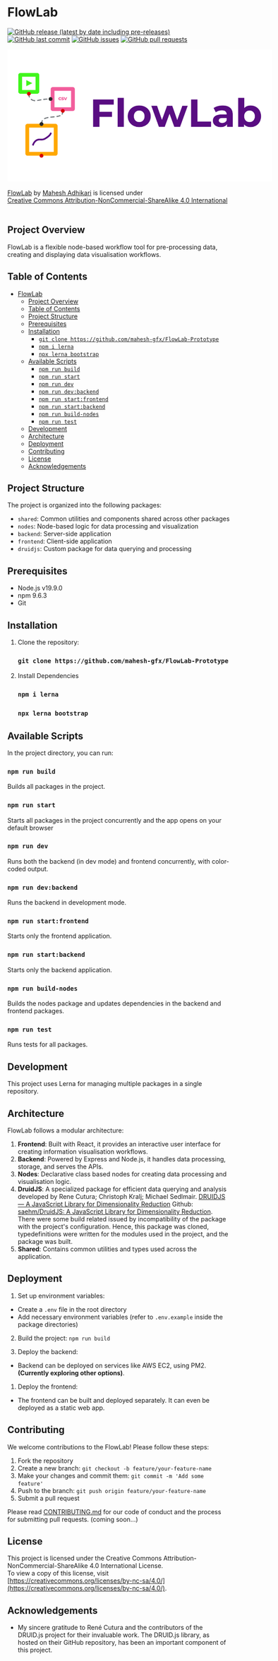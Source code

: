# FlowLab

[![GitHub release (latest by date including pre-releases)](https://img.shields.io/github/v/release/mahesh-gfx/FlowLab-Prototype?include_prereleases)](https://img.shields.io/github/v/release/mahesh-gfx/FlowLab-Prototypee?include_prereleases)
[![GitHub last commit](https://img.shields.io/github/last-commit/mahesh-gfx/FlowLab-Prototype)](https://img.shields.io/github/last-commit/mahesh-gfx/FlowLab-Prototype)
[![GitHub issues](https://img.shields.io/github/issues-raw/mahesh-gfx/FlowLab-Prototype)](https://img.shields.io/github/issues-raw/mahesh-gfx/FlowLab-Prototype)
[![GitHub pull requests](https://img.shields.io/github/issues-pr/mahesh-gfx/FlowLab-Prototype)](https://img.shields.io/github/issues-pr/mahesh-gfx/FlowLab-Prototype)

<img src="./packages/frontend/src/assets/images/flowLab.png" alt="FlowLab Logo" style="max-width: 600px; height: auto;" />

<p xmlns:cc="http://creativecommons.org/ns#" xmlns:dct="http://purl.org/dc/terms/"><a property="dct:title" rel="cc:attributionURL" href="https://github.com/mahesh-gfx/FlowLab-Prototype">FlowLab</a> by <a rel="cc:attributionURL dct:creator" property="cc:attributionName" href="https://github.com/mahesh-gfx">Mahesh Adhikari</a> is licensed under <a href="https://creativecommons.org/licenses/by-nc-sa/4.0/?ref=chooser-v1" target="_blank" rel="license noopener noreferrer" style="display:inline-block;">Creative Commons Attribution-NonCommercial-ShareAlike 4.0 International<img style="height:22px!important;margin-left:3px;vertical-align:text-bottom;" src="https://mirrors.creativecommons.org/presskit/icons/cc.svg?ref=chooser-v1" alt=""><img style="height:22px!important;margin-left:3px;vertical-align:text-bottom;" src="https://mirrors.creativecommons.org/presskit/icons/by.svg?ref=chooser-v1" alt=""><img style="height:22px!important;margin-left:3px;vertical-align:text-bottom;" src="https://mirrors.creativecommons.org/presskit/icons/nc.svg?ref=chooser-v1" alt=""><img style="height:22px!important;margin-left:3px;vertical-align:text-bottom;" src="https://mirrors.creativecommons.org/presskit/icons/sa.svg?ref=chooser-v1" alt=""></a></p>

## Project Overview

FlowLab is a flexible node-based workflow tool for pre-processing data, creating and displaying data visualisation workflows.

## Table of Contents

- [FlowLab](#flowlab)
  - [Project Overview](#project-overview)
  - [Table of Contents](#table-of-contents)
  - [Project Structure](#project-structure)
  - [Prerequisites](#prerequisites)
  - [Installation](#installation)
    - [`git clone https://github.com/mahesh-gfx/FlowLab-Prototype`](#git-clone-httpsgithubcommahesh-gfxflowlab-prototype)
    - [`npm i lerna`](#npm-i-lerna)
    - [`npx lerna bootstrap`](#npx-lerna-bootstrap)
  - [Available Scripts](#available-scripts)
    - [`npm run build`](#npm-run-build)
    - [`npm run start`](#npm-run-start)
    - [`npm run dev`](#npm-run-dev)
    - [`npm run dev:backend`](#npm-run-devbackend)
    - [`npm run start:frontend`](#npm-run-startfrontend)
    - [`npm run start:backend`](#npm-run-startbackend)
    - [`npm run build-nodes`](#npm-run-build-nodes)
    - [`npm run test`](#npm-run-test)
  - [Development](#development)
  - [Architecture](#architecture)
  - [Deployment](#deployment)
  - [Contributing](#contributing)
  - [License](#license)
  - [Acknowledgements](#acknowledgements)

## Project Structure

The project is organized into the following packages:

- `shared`: Common utilities and components shared across other packages
- `nodes`: Node-based logic for data processing and visualization
- `backend`: Server-side application
- `frontend`: Client-side application
- `druidjs`: Custom package for data querying and processing

## Prerequisites

- Node.js v19.9.0
- npm 9.6.3
- Git

## Installation

1. Clone the repository:
   ### `git clone https://github.com/mahesh-gfx/FlowLab-Prototype`
2. Install Dependencies
   ### `npm i lerna`
   ### `npx lerna bootstrap`

## Available Scripts

In the project directory, you can run:

### `npm run build`

Builds all packages in the project.

### `npm run start`

Starts all packages in the project concurrently and the app opens on your default browser

### `npm run dev`

Runs both the backend (in dev mode) and frontend concurrently, with color-coded output.

### `npm run dev:backend`

Runs the backend in development mode.

### `npm run start:frontend`

Starts only the frontend application.

### `npm run start:backend`

Starts only the backend application.

### `npm run build-nodes`

Builds the nodes package and updates dependencies in the backend and frontend packages.

### `npm run test`

Runs tests for all packages.

## Development

This project uses Lerna for managing multiple packages in a single repository.

## Architecture

FlowLab follows a modular architecture:

1. **Frontend**: Built with React, it provides an interactive user interface for creating information visualisation workflows.
2. **Backend**: Powered by Express and Node.js, it handles data processing, storage, and serves the APIs.
3. **Nodes**: Declarative class based nodes for creating data processing and visualisation logic.
4. **DruidJS**: A specialized package for efficient data querying and analysis developed by Rene Cutura; Christoph Kralj; Michael Sedlmair. [DRUIDJS — A JavaScript Library for Dimensionality Reduction](https://doi.org/10.1109/VIS47514.2020.00029) Github: [saehm/DruidJS: A JavaScript Library for Dimensionality Reduction](https://github.com/saehm/DruidJS). There were some build related issued by incompatibility of the package with the project's configuration. Hence, this package was cloned, typedefinitions were written for the modules used in the project, and the package was built.
5. **Shared**: Contains common utilities and types used across the application.

## Deployment

1. Set up environment variables:

- Create a `.env` file in the root directory
- Add necessary environment variables (refer to `.env.example` inside the package directories)

2. Build the project: `npm run build`

3. Deploy the backend:

- Backend can be deployed on services like AWS EC2, using PM2. **(Currently exploring other options)**.

1. Deploy the frontend:

- The frontend can be built and deployed separately. It can even be deployed as a static web app.

## Contributing

We welcome contributions to the FlowLab! Please follow these steps:

1. Fork the repository
2. Create a new branch: `git checkout -b feature/your-feature-name`
3. Make your changes and commit them: `git commit -m 'Add some feature'`
4. Push to the branch: `git push origin feature/your-feature-name`
5. Submit a pull request

Please read [CONTRIBUTING.md](CONTRIBUTING.md) for our code of conduct and the process for submitting pull requests. (coming soon...)

## License

This project is licensed under the Creative Commons Attribution-NonCommercial-ShareAlike 4.0 International License.  
To view a copy of this license, visit [https://creativecommons.org/licenses/by-nc-sa/4.0/](https://creativecommons.org/licenses/by-nc-sa/4.0/).

## Acknowledgements

- My sincere gratitude to René Cutura and the contributors of the DRUID.js project for their invaluable work. The DRUID.js library, as hosted on their GitHub repository, has been an important component of this project.
